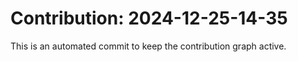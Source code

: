# Contribution: 2024-12-25-14-35
This is an automated commit to keep the contribution graph active.
